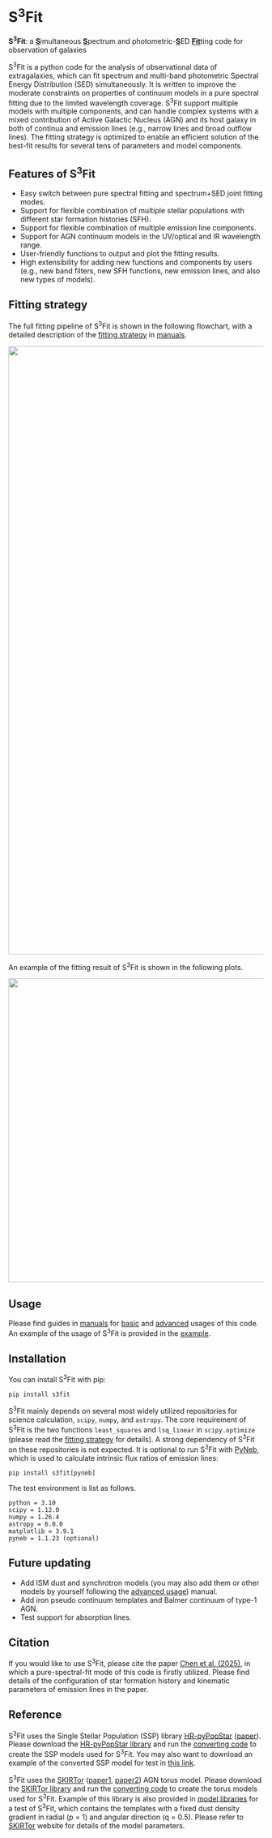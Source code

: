 # S<sup>3</sup>Fit
**S<sup>3</sup>Fit**: a <ins>**S**</ins>imultaneous <ins>**S**</ins>pectrum and photometric-<ins>**S**</ins>ED <ins>**Fit**</ins>ting code for observation of galaxies

S<sup>3</sup>Fit is a python code for the analysis of observational data of extragalaxies, which can fit spectrum and multi-band photometric Spectral Energy Distribution (SED) simultaneously. It is written to improve the moderate constraints on properties of continuum models in a pure spectral fitting due to the limited wavelength coverage. 
S<sup>3</sup>Fit support multiple models with multiple components, 
and can handle complex systems with a mixed contribution of Active Galactic Nucleus (AGN) and its host galaxy
in both of continua and emission lines (e.g., narrow lines and broad outflow lines). 
The fitting strategy is optimized to enable an efficient solution of 
the best-fit results for several tens of parameters and model components. 

## Features of S<sup>3</sup>Fit
- Easy switch between pure spectral fitting and spectrum+SED joint fitting modes. 
- Support for flexible combination of multiple stellar populations with different star formation histories (SFH). 
- Support for flexible combination of multiple emission line components.
- Support for AGN continuum models in the UV/optical and IR wavelength range. 
- User-friendly functions to output and plot the fitting results. 
- High extensibility for adding new functions and components by users (e.g., new band filters, new SFH functions, new emission lines, and also new types of models). 

## Fitting strategy
The full fitting pipeline of S<sup>3</sup>Fit is shown in the following flowchart, 
with a detailed description of the [fitting strategy](https://github.com/xychcz/S3Fit/blob/main/manuals/fitting_strategy.md) in 
[manuals](https://github.com/xychcz/S3Fit/blob/main/manuals/). 
<p align="center"> <img src="https://github.com/user-attachments/assets/658a29b3-a2d8-470a-a08f-e4a045ef3ec3" width="1200">

An example of the fitting result of S<sup>3</sup>Fit is shown in the following plots. 
<p align="center"> <img src="https://github.com/user-attachments/assets/683f5837-d364-4a53-8113-a05d56f9ef5b" width="600">

## Usage
Please find guides in [manuals](https://github.com/xychcz/S3Fit/blob/main/manuals/) 
for [basic](https://github.com/xychcz/S3Fit/blob/main/manuals/basic_usage.md) 
and [advanced](https://github.com/xychcz/S3Fit/blob/main/manuals/advanced_usage.md) usages of this code. 
An example of the usage of S<sup>3</sup>Fit is provided in the 
[example](https://github.com/xychcz/S3Fit/blob/main/example/example.ipynb). 

## Installation

You can install S<sup>3</sup>Fit with pip:
```
pip install s3fit
```
S<sup>3</sup>Fit mainly depends on several most widely utilized repositories for science calculation, `scipy`, `numpy`, and `astropy`. 
The core requirement of S<sup>3</sup>Fit is the two functions `least_squares` and `lsq_linear` in `scipy.optimize`
(please read the 
[fitting strategy](https://github.com/xychcz/S3Fit/blob/main/manuals/fitting_strategy.md) for details). 
A strong dependency of S<sup>3</sup>Fit on these repositories is not expected. 
It is optional to run S<sup>3</sup>Fit with [PyNeb](http://research.iac.es/proyecto/PyNeb/), 
which is used to calculate intrinsic flux ratios of emission lines:
```
pip install s3fit[pyneb]
```

The test environment is list as follows. 
```
python = 3.10
scipy = 1.12.0
numpy = 1.26.4
astropy = 6.0.0
matplotlib = 3.9.1
pyneb = 1.1.23 (optional)
```

## Future updating
- Add ISM dust and synchrotron models (you may also add them or other models by yourself following the
  [advanced usage](https://github.com/xychcz/S3Fit/blob/main/manuals/advanced_usage.md)) manual.
- Add iron pseudo continuum templates and Balmer continuum of type-1 AGN.
- Test support for absorption lines. 

## Citation
If you would like to use S<sup>3</sup>Fit, please cite the paper [Chen et al. (2025)][1], in which a pure-spectral-fit mode of this code is firstly utilized. 
Please find details of the configuration of star formation history and kinematic parameters of emission lines in the paper. 

## Reference
S<sup>3</sup>Fit uses the Single Stellar Population (SSP) library [HR-pyPopStar][2] ([paper][3]). 
Please download the [HR-pyPopStar library][2] and run the 
[converting code](https://github.com/xychcz/S3Fit/blob/main/model_libraries/convert_popstar_ssp.py) 
to create the SSP models used for S<sup>3</sup>Fit. 
You may also want to download an example of the converted SSP model for test in [this link][7].

S<sup>3</sup>Fit uses the [SKIRTor][4] ([paper1][5], [paper2][6]) AGN torus model. 
Please download the [SKIRTor library][4] and run the 
[converting code](https://github.com/xychcz/S3Fit/blob/main/model_libraries/convert_skirtor_torus.py) 
to create the torus models used for S<sup>3</sup>Fit. 
Example of this library is also provided in 
[model libraries](https://github.com/xychcz/S3Fit/blob/main/model_libraries/) for a test of S<sup>3</sup>Fit, 
which contains the templates with a fixed dust density gradient in radial (p = 1) and angular direction (q = 0.5). 
Please refer to [SKIRTor][4] website for details of the model parameters. 

[1]: <https://iopscience.iop.org/article/10.3847/1538-4357/ad93ab>
[2]: <https://www.fractal-es.com/PopStar/>
[3]: <https://academic.oup.com/mnras/article/506/4/4781/6319511>
[4]: https://sites.google.com/site/skirtorus/sed-library?authuser=0
[5]: http://adsabs.harvard.edu/abs/2012MNRAS.420.2756S
[6]: http://adsabs.harvard.edu/abs/2016MNRAS.458.2288S
[7]: https://drive.google.com/file/d/1JwdBOnl6APwFmadIX8BYLcLyFNZvnuYg/view?usp=share_link

